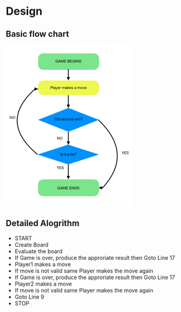 # Design
## Basic flow chart 

![Design Flow Chart](https://github.com/rajkishlay/cprogramming/blob/main/design%20flow.png)

## Detailed Alogrithm 
  - START
  - Create Board
  - Evaluate the board
  - If Game is over, produce the approriate result then Goto Line 17
  - Player1 makes a move
  - If move is not valid same Player makes the move again
  - If Game is over, produce the approriate result then Goto Line 17
  - Player2 makes a move
  - If move is not valid same Player makes the move again
  - Goto Line 9
  - STOP
  

